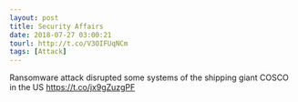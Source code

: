 ```yaml
---
layout: post
title: Security Affairs
date: 2018-07-27 03:00:21
tourl: http://t.co/V3OIFUqNCm
tags: [Attack]
---
```

Ransomware attack disrupted some systems of the shipping giant COSCO in the US  https://t.co/jx9gZuzgPF